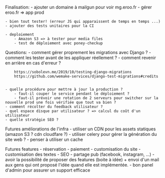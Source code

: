 Finalisation:
    - ajouter un domaine à mailgun pour voir mg.eroo.fr
    - gérer eroo.fr => app prod

    - bien tout tester! (erreur JS qui apparaissent de temps en temps ...)
    - ajouter des tests unitaires pour la CI

    - deploiement
        - Amazon S3 => à tester pour media files
        - test de déploiement avec poney-checkup


Questions:
    - comment gérer proprement les migrations avec Django ?
        - comment les tester avant de les appliquer réellement ?
        - comment revenir en arrière en cas d'erreur ?

        https://sobolevn.me/2019/10/testing-django-migrations
        https://github.com/wemake-services/django-test-migrations#credits


    - quelle procédure pour mettre à jour la production ?
        - faut-il couper le service pendant le déploiement ?
        - faut-il prévoir une rotation de 2 serveurs pour switcher sur la nouvelle prod une fois vérifiée que tout va bien ?
    - comment récolter du feedback utilisateur ?
    - quel espace disque par utilisateur ? => calcul du coût d'un utilisateur
    - quelle stratégie SEO ?

Futures améliorations de l'infra
    - utiliser un CDN pour les assets statiques (amazon S3 ? cdn cloudfare ?)
    - utiliser celery pour gérer la génération du site web ?
    - penser à utiliser un cache

Futures features
    - réservation
    - paiement
    - customisation du site
    - customisation des textes
    - SEO
    - partage pub (facebook, instagram, ...)
    - avoir la possibilité de proposer des features (boite à idée) + envoi d'un mail aux gens qui ont proposé l'idée quand elle est implémentée.
    - bon panel d'admin pour assurer un support efficace
